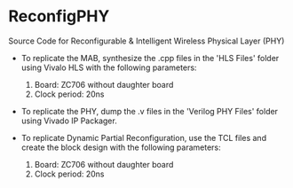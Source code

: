 # ReconfigPHY
Source Code for Reconfigurable &amp; Intelligent Wireless Physical Layer (PHY)

- To replicate the MAB, synthesize the .cpp files in the 'HLS Files' folder using Vivalo HLS with the following parameters:
    1) Board: ZC706 without daughter board
    2) Clock period: 20ns

- To replicate the PHY, dump the .v files in the 'Verilog PHY Files' folder using Vivado IP Packager.

- To replicate Dynamic Partial Reconfiguration, use the TCL files and create the block design with the following parameters:
    1) Board: ZC706 without daughter board
    2) Clock period: 20ns
